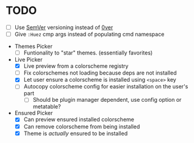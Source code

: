 # TODO

- [ ] Use [SemVer](https://semver.org/) versioning instead of [0ver](https://0ver.org/)
- [ ] Give `:Huez` cmp args instead of populating cmd namespace
- Themes Picker
  - [ ] Funtionality to "star" themes. (essentially favorites)
- Live Picker
  - [x] Live preview from a colorscheme registry
  - [ ] Fix colorschemes not loading because deps are not installed
  - [x] Let user ensure a colorscheme is installed using `<space>` key
  - [ ] Autocopy colorscheme config for easier installation on the user's part
    - [ ] Should be plugin manager dependent, use config option or metatable?
- Ensured Picker
  - [x] Can preview ensured installed colorscheme
  - [x] Can remove colorscheme from being installed
  - [x] Theme is _actually_ ensured to be installed
